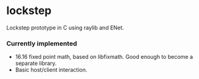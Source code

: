 # lockstep

Lockstep prototype in C using raylib and ENet.

### Currently implemented

- 16.16 fixed point math, based on libfixmath. Good enough to become a separate library.
- Basic host/client interaction.